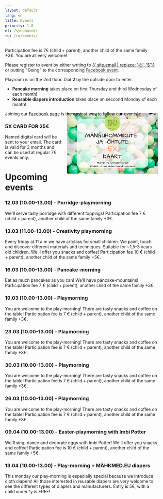 ```yaml
---
layout: default
lang: en
title: Events
priority: 1.0
et: /syndmused/
ru: /ru/events/
---
```


Participation fee is 7€ (child + parent), another child of the same family +3€. You are all very welcome!

Please register to event by either writing to [{{ site.email | replace: '@', '$'}}](mailto) or putting "Going" to the corresponding [Facebook event](https://www.facebook.com/pg/Torelamangutuba/events/).

Playroom is on the 2nd floor. Dial **2** by the outside door to enter. 

 * **Pancake morning** takes place on first Thursday and third Wednesday of each month!
 * **Reusable diapers introduction** takes place on seccond Monday of each month!

Joining our [Facebook page](https://www.facebook.com/Torelamangutuba/events/) is the easiest way to follow our events! 

### 5X CARD FOR 25€

<img alt="5x card" src="../../syndmused/5x-kaart.png" height="200" style="float: right; margin-top: -5em; margin-left: 1em">

Named digital card will be sent to your email. The card is valid for 3 months and can be used at regular 7€ events only.

# Upcoming events


### 12.03 (10.00-13.00) - Porridge-playmorning
We'll serve tasty porridge with different toppings! 
Participation fee 7 € (child + parent), another child of the same family +3€.


### 13.03 (11.00-13.00) - Creativity playmorning
Every friday at 11 a.m we have artclass for small children. We paint, touch and discover different materials and techniques.
Suitable for ~1,5-3 years old children. 
We'll offer you snacks and coffee!
Participation fee 10 € (child + parent), another child of the same family +5€.


### 16.03 (10.00-13.00) - Pancake-morning
Eat as much pancakes as you can! We'll have pancake-mountains!
Participation fee 7 € (child + parent), another child of the same family +3€.


### 19.03 (10.00-13.00) - Playmorning
You are welcome to the play-morning!
There are tasty snacks and coffee on the table! 
Participation fee is 7 € (child + parent), another child of the same family +3€.


### 23.03 (10.00-13.00) - Playmorning
You are welcome to the play-morning!
There are tasty snacks and coffee on the table! 
Participation fee is 7 € (child + parent), another child of the same family +3€.


### 30.03 (10.00-13.00) - Playmorning
You are welcome to the play-morning!
There are tasty snacks and coffee on the table! 
Participation fee is 7 € (child + parent), another child of the same family +3€.


### 26.03 (10.00-13.00) - Playmorning
You are welcome to the play-morning!
There are tasty snacks and coffee on the table! 
Participation fee is 7 € (child + parent), another child of the same family +3€.



### 09.04 (10.00-13.00) - Easter-playmorning with Imbi Potter
We'll sing, dance and decorate eggs with Imbi Potter!
We'll offer you snacks and coffee!
Participation fee is 10 € (child + parent), another child of the same family +5€.

### 13.04 (10.00-13.00) - Play-morning + MÄHKMED.EU diapers
This monday our play-morning is especially special because we introduce cloth diapers! All those interested in reusable diapers are very welcome to see the different types of diapers and manufacturers. 
Entry is 5€, with a child under 1y is FREE!

